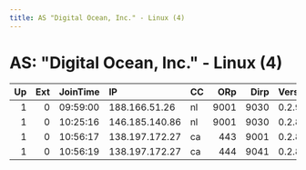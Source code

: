 ```yaml
---
title: AS "Digital Ocean, Inc." - Linux (4)
---
```


# AS: "Digital Ocean, Inc." - Linux (4)

|   Up |   Ext | JoinTime   | IP             | CC   |   ORp |   Dirp | Version   | Contact          | Nickname     |   eFamMembers |
|-----:|------:|:-----------|:---------------|:-----|------:|-------:|:----------|:-----------------|:-------------|--------------:|
|    1 |     0 | 09:59:00   | 188.166.51.26  | nl   |  9001 |   9030 | 0.2.9.9   | None             | FabriC2ano   |             1 |
|    1 |     0 | 10:25:16   | 146.185.140.86 | nl   |  9001 |   9030 | 0.2.8.6   | None             | Python34XY   |             1 |
|    1 |     0 | 10:56:17   | 138.197.172.27 | ca   |   443 |   9001 | 0.2.8.12  | anoymous@anm.com | ladygagaholy |             1 |
|    1 |     0 | 10:56:19   | 138.197.172.27 | ca   |   444 |   9041 | 0.2.8.12  | anoymous@anm.com | ladygagaholy |             1 |
